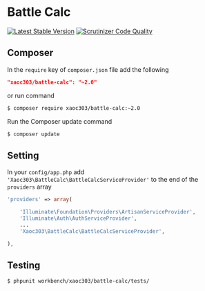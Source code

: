 # Battle Calc

[![Latest Stable Version](https://poser.pugx.org/xaoc303/battle-calc/v/stable)](https://packagist.org/packages/xaoc303/battle-calc)
[![Scrutinizer Code Quality](https://scrutinizer-ci.com/g/xaoc-303/battle-calc/badges/quality-score.png?b=master)](https://scrutinizer-ci.com/g/xaoc-303/battle-calc/?branch=master)

## Composer
In the `require` key of `composer.json` file add the following

```json
"xaoc303/battle-calc": "~2.0"
```
or run command
```bash
$ composer require xaoc303/battle-calc:~2.0
```

Run the Composer update command

```bash
$ composer update
```

## Setting

In your `config/app.php` add `'Xaoc303\BattleCalc\BattleCalcServiceProvider'` to the end of the `providers` array

```php
'providers' => array(

    'Illuminate\Foundation\Providers\ArtisanServiceProvider',
    'Illuminate\Auth\AuthServiceProvider',
    ...
    'Xaoc303\BattleCalc\BattleCalcServiceProvider',

),
```

## Testing

```bash
$ phpunit workbench/xaoc303/battle-calc/tests/
```